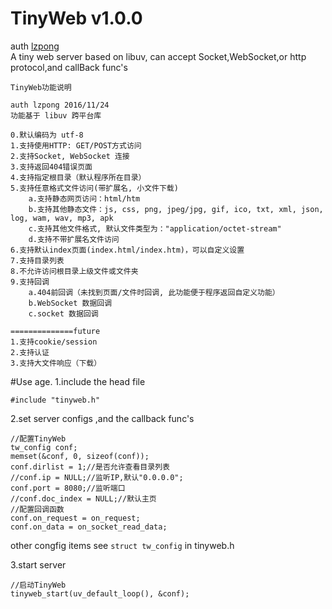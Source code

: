 # TinyWeb v1.0.0
auth [lzpong](https://github.com/lzpong)  
A tiny web server based on libuv, can accept Socket,WebSocket,or http protocol,and callBack func's
```
TinyWeb功能说明

auth lzpong 2016/11/24
功能基于 libuv 跨平台库

0.默认编码为 utf-8
1.支持使用HTTP: GET/POST方式访问
2.支持Socket, WebSocket 连接
3.支持返回404错误页面
4.支持指定根目录（默认程序所在目录）
5.支持任意格式文件访问(带扩展名, 小文件下载)
	a.支持静态网页访问：html/htm
	b.支持其他静态文件：js, css, png, jpeg/jpg, gif, ico, txt, xml, json, log, wam, wav, mp3, apk
	c.支持其他文件格式, 默认文件类型为："application/octet-stream"
	d.支持不带扩展名文件访问
6.支持默认index页面(index.html/index.htm)，可以自定义设置
7.支持目录列表
8.不允许访问根目录上级文件或文件夹
9.支持回调
	a.404前回调（未找到页面/文件时回调, 此功能便于程序返回自定义功能）
	b.WebSocket 数据回调
	c.socket 数据回调

==============future
1.支持cookie/session
2.支持认证
3.支持大文件响应（下载）
```
#Use age.
1.include the head file
```
#include "tinyweb.h"
```
2.set server configs ,and the callback func's
```
//配置TinyWeb
tw_config conf;
memset(&conf, 0, sizeof(conf));
conf.dirlist = 1;//是否允许查看目录列表
//conf.ip = NULL;//监听IP,默认"0.0.0.0";
conf.port = 8080;//监听端口
//conf.doc_index = NULL;//默认主页
//配置回调函数
conf.on_request = on_request;
conf.on_data = on_socket_read_data;
```
other congfig items see `struct tw_config` in tinyweb.h

3.start server
```
//启动TinyWeb
tinyweb_start(uv_default_loop(), &conf);
```
